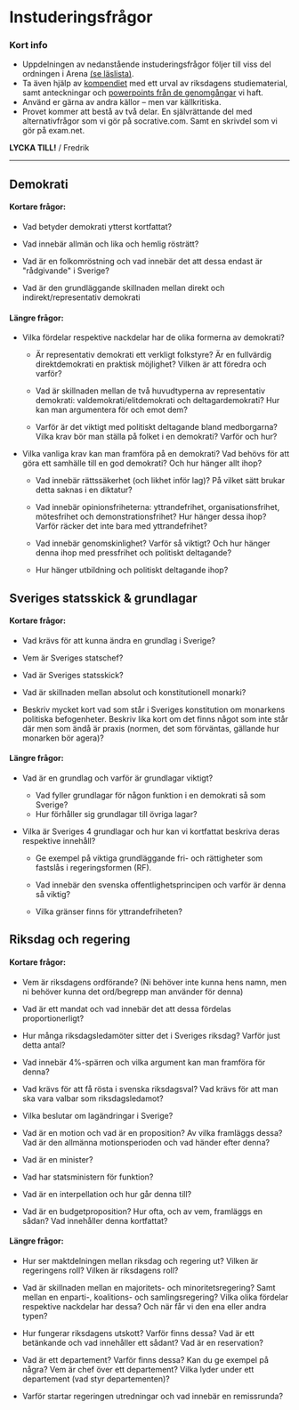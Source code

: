 # Instuderingsfrågor

### Kort info

* Uppdelningen av nedanstående instuderingsfrågor följer till viss del ordningen i Arena [(se läslista)](../material/innehall_laslista_demokrati.md#Läslista).  
* Ta även hjälp av [kompendiet](../material/innehall_laslista_demokrati.md#Kompendium) med ett urval av riksdagens studiematerial, samt anteckningar och [powerpoints från de genomgångar](../material/innehall_laslista_demokrati.md#Genomgångar) vi haft.
* Använd er gärna av andra källor –  men var källkritiska.
* Provet kommer att bestå av två delar. En självrättande del med alternativfrågor som vi gör på socrative.com. Samt en skrivdel som vi gör på exam.net.


**LYCKA TILL!**
/ Fredrik

***

## Demokrati

#### Kortare frågor:

- Vad betyder demokrati ytterst kortfattat?

- Vad innebär allmän och lika och hemlig rösträtt?

* Vad är en folkomröstning och vad innebär det att dessa endast är "rådgivande" i Sverige?

<!--- Vilka tycker du ska ha rösträtt i Sverige? Vilka är ”folket” i folkstyret? Bör det finnas en viss åldersgräns? Krav på medborgarskap? Krav på intellektuell förmåga? -->

- Vad är den grundläggande skillnaden mellan direkt och indirekt/representativ demokrati

#### Längre frågor:

- Vilka fördelar respektive nackdelar har de olika formerna av demokrati? 

    - Är representativ demokrati ett verkligt folkstyre? Är en fullvärdig direktdemokrati en praktisk möjlighet? Vilken är att föredra och varför? 

    - Vad är skillnaden mellan de två huvudtyperna av representativ demokrati: valdemokrati/elitdemokrati och deltagardemokrati? Hur kan man argumentera för och emot dem?

    - Varför är det viktigt med politiskt deltagande bland medborgarna? Vilka krav bör man ställa på folket i en demokrati? Varför och hur?

<!--    - Varför är det viktigt med politiskt deltagande bland medborgarna? Vilka krav bör man ställa på folket i en demokrati? Varför och hur?       - Borde vi ha fler folkomröstningar i Sverige? Vad innebär det att folkomröstningar endast är ”rådgivande” i Sverige? Vad anser du om detta? Skulle folk bli mer intresserade av politik om de fick en större direkt påverkan? Vilka möjligheter har vi egentligen att påverka politiska beslut i en representativ demokrati? -->


- Vilka vanliga krav kan man framföra på en demokrati? Vad behövs för att göra ett samhälle till en god demokrati? Och hur hänger allt ihop?

	- Vad innebär rättssäkerhet (och likhet inför lag)? På vilket sätt brukar detta saknas i en diktatur?

	- Vad innebär opinionsfriheterna: yttrandefrihet, organisationsfrihet, mötesfrihet och demonstrationsfrihet? Hur hänger dessa ihop? Varför räcker det inte bara med yttrandefrihet?

	- Vad innebär genomskinlighet? Varför så viktigt? Och hur hänger denna ihop med pressfrihet och politiskt deltagande?

	- Hur hänger utbildning och politiskt deltagande ihop? 

<!--Vilka punkter tar boken upp? Vilka punkter, utöver dessa, har vi tagit upp på lektionstid? Beskriv dessa kriterier/krav och ge argument för dem.      - Vilka krav/kriterier tycker du är extra viktiga att trycka på? Varför? Resonera lite extra kring minst 3 av de vanliga kraven/kriterierna (gärna några andra än allmän och lika rösträtt och majoritetsprincipen, eftersom dessa ändå är mer självklara).  -->


## Sveriges statsskick & grundlagar

#### Kortare frågor:

- Vad krävs för att kunna ändra en grundlag i Sverige?

<!--- Vad är riksdagsordningen och är denna en grundlag? (obs  endast mycket kortfattat) -->

- Vem är Sveriges statschef?

- Vad är Sveriges statsskick?

- Vad är skillnaden mellan absolut och konstitutionell monarki?

- Beskriv mycket kort vad som står i Sveriges konstitution om monarkens politiska befogenheter. Beskriv lika kort om det finns något som inte står där men som ändå är praxis (normen, det som förväntas, gällande hur monarken bör agera)?

#### Längre frågor:

- Vad är en grundlag och varför är grundlagar viktigt? 
	- Vad fyller grundlagar för någon funktion i en demokrati så som Sverige? 
	- Hur förhåller sig grundlagar till övriga lagar?

- Vilka är Sveriges 4 grundlagar och hur kan vi kortfattat beskriva deras respektive innehåll? 
	
	- Ge exempel på viktiga grundläggande fri- och rättigheter som fastslås i regeringsformen (RF).

	- Vad innebär den svenska offentlighetsprincipen och varför är denna så viktig?

	* Vilka gränser finns för yttrandefriheten?


## Riksdag och regering

#### Kortare frågor:

- Vem är riksdagens ordförande? (Ni behöver inte kunna hens namn, men ni behöver kunna det ord/begrepp man använder för denna)

- Vad är ett mandat och vad innebär det att dessa fördelas proportionerligt?

- Hur många riksdagsledamöter sitter det i Sveriges riksdag? Varför just detta antal?

- Vad innebär 4%-spärren och vilka argument kan man framföra för denna?

- Vad krävs för att få rösta i svenska riksdagsval? Vad krävs för att man ska vara valbar som riksdagsledamot?

- Vilka beslutar om lagändringar i Sverige?

- Vad är en motion och vad är en proposition? Av vilka framläggs dessa? Vad är den allmänna motionsperioden och vad händer efter denna?

- Vad är en minister?

- Vad har statsministern för funktion?

- Vad är en interpellation och hur går denna till? 

<!--- Vad är konstitutionsutskottet (KU)? Beskriv kortfattat funktionen med detta och vilka som kan vända sig dit.  - Vad är Justitieombudsmännen (JO)? Beskriv kortfattat funktionen med detta och vilka som kan vända sig dit. -->


<!--- Vad innebär ministerstyre? Är detta överhuvudtaget lagligt i Sverige? Varför anser vi i Sverige (kortfattat) att detta är något dåligt? -->

- Vad är en budgetproposition? Hur ofta, och av vem, framläggs en sådan? Vad innehåller denna kortfattat?

#### Längre frågor:

- Hur ser maktdelningen mellan riksdag och regering ut? Vilken är regeringens roll? Vilken är riksdagens roll?

- Vad är skillnaden mellan en majoritets- och minoritetsregering? Samt mellan en enparti-, koalitions- och samlingsregering? Vilka olika fördelar respektive nackdelar har dessa? Och när får vi den ena eller andra typen?

- Hur fungerar riksdagens utskott? Varför finns dessa? Vad är ett betänkande och vad innehåller ett sådant? Vad är en reservation?

- Vad är ett departement? Varför finns dessa? Kan du ge exempel på några? Vem är chef över ett departement? Vilka lyder under ett departement (vad styr departementen)?

- Varför startar regeringen utredningar och vad innebär en remissrunda? 
